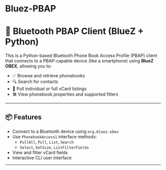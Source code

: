 # Bluez-PBAP
# 📱 Bluetooth PBAP Client (BlueZ + Python)

This is a Python-based Bluetooth Phone Book Access Profile (PBAP) client that connects to a PBAP-capable device (like a smartphone) using **BlueZ OBEX**, allowing you to:

- ✅ Browse and retrieve phonebooks
- 🔍 Search for contacts
- 📇 Pull individual or full vCard listings
- 🛠️ View phonebook properties and supported filters

---

## 📦 Features

- Connect to a Bluetooth device using `org.bluez.obex`
- Use `PhonebookAccess1` interface methods:
  - `PullAll`, `Pull`, `List`, `Search`
  - `Select`, `GetSize`, `ListFilterFields`
- View and filter vCard fields
- Interactive CLI user interface

---


